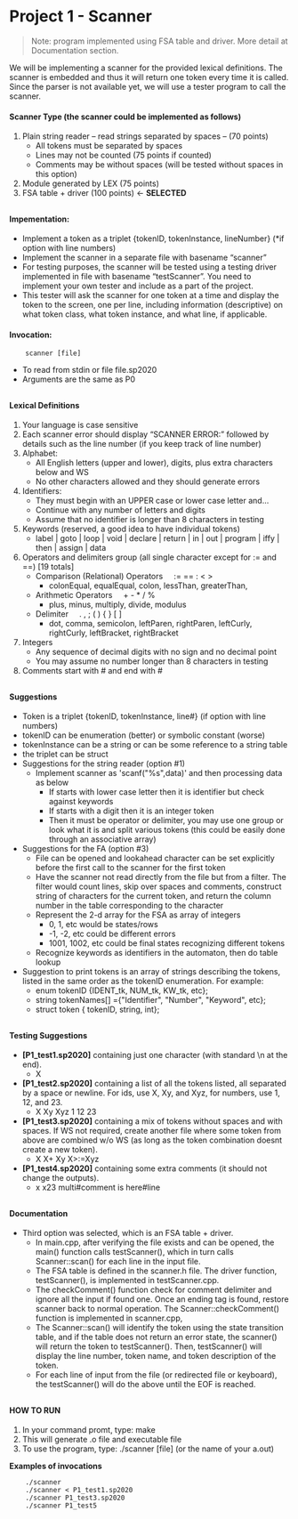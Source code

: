 # Project 1 - Scanner
> Note: program implemented using FSA table and driver. More detail at Documentation section.

We will be implementing a scanner for the provided lexical definitions. The scanner is embedded and thus it will return one token every time it is called. Since the parser is not available yet, we will use a tester program to call the scanner. 

#### Scanner Type (the scanner could be implemented as follows)
1. Plain string reader – read strings separated by spaces – (70 points) 
    * All tokens must be separated by spaces
    * Lines may not be counted (75 points if counted) 
    * Comments may be without spaces (will be tested without spaces in this option) 
2. Module generated by LEX (75 points)
3. FSA table + driver (100 points) &larr; **SELECTED**

##

#### Impementation:
* Implement a token as a triplet {tokenID, tokenInstance, lineNumber} (*if option with line numbers)
* Implement the scanner in a separate file with basename “scanner” 
* For testing purposes, the scanner will be tested using a testing driver implemented in file with basename “testScanner”. You need to implement your own tester and include as a part of the project. 
* This tester will ask the scanner for one token at a time and display the token to the screen, one per line, including information (descriptive) on what token class, what token instance, and what line, if applicable. 

#### Invocation: 
```
    scanner [file]
```
* To read from stdin or file file.sp2020 
* Arguments are the same as P0

##

#### Lexical Definitions
1. Your language is case sensitive 
2. Each scanner error should display “SCANNER ERROR:” followed by details such as the line number (if you keep track of line number) 
3. Alphabet: 
    * All English letters (upper and lower), digits, plus extra characters below and WS 
    * No other characters allowed and they should generate errors 
4. Identifiers: 
    * They must begin with an UPPER case or lower case letter and...
    * Continue with any number of letters and digits 
    * Assume that no identifier is longer than 8 characters in testing 
5. Keywords (reserved, a good idea to have individual tokens) 
    * label | goto | loop | void | declare | return | in | out | program | iffy | then | assign | data 
6. Operators and delimiters group (all single character except for := and ==) [19 totals]
    * Comparison (Relational) Operators&nbsp;&nbsp;&nbsp;&nbsp; := == : < >
        * colonEqual, equalEqual, colon, lessThan, greaterThan, 
    * Arithmetic Operators&nbsp;&nbsp;&nbsp;&nbsp; + - * / %
        * plus, minus, multiply, divide, modulus
    * Delimiter&nbsp;&nbsp;&nbsp;&nbsp; . , ; ( ) { } [ ] 
        * dot, comma, semicolon, leftParen, rightParen, leftCurly, rightCurly, leftBracket, rightBracket
7. Integers 
    * Any sequence of decimal digits with no sign and no decimal point 
    * You may assume no number longer than 8 characters in testing 
8. Comments start with # and end with # 

##

#### Suggestions
* Token is a triplet {tokenID, tokenInstance, line#} (if option with line numbers) 
* tokenID can be enumeration (better) or symbolic constant (worse) 
* tokenInstance can be a string or can be some reference to a string table 
* the triplet can be struct 
* Suggestions for the string reader (option #1)
    * Implement scanner as 'scanf("%s",data)' and then processing data as below 
        * If starts with lower case letter then it is identifier but check against keywords
        * If starts with a digit then it is an integer token
        * Then it must be operator or delimiter, you may use one group or look what it is and split various tokens (this could be easily done through an associative array)
* Suggestions for the FA (option #3)
    * File can be opened and lookahead character can be set explicitly before the first call to the scanner for the first token
    * Have the scanner not read directly from the file but from a filter. The filter would count lines, skip over spaces and comments, construct string of characters for the current token, and return the column number in the table corresponding to the character 
    * Represent the 2-d array for the FSA as array of integers 
        * 0, 1, etc would be states/rows 
        * -1, -2, etc could be different errors
        * 1001, 1002, etc could be final states recognizing different tokens
    * Recognize keywords as identifiers in the automaton, then do table lookup 
* Suggestion to print tokens is an array of strings describing the tokens, listed in the same order as the tokenID enumeration. For example: 
    * enum tokenID {IDENT_tk, NUM_tk, KW_tk, etc};
    * string tokenNames[] ={"Identifier", "Number", "Keyword", etc};
    * struct token { tokenID, string, int};

##

#### Testing Suggestions
* **[P1_test1.sp2020]** containing just one character (with standard \n at the end).
    * X
* **[P1_test2.sp2020]** containing a list of all the tokens listed, all separated by a space or newline. For ids, use X, Xy, and Xyz, for numbers, use 1, 12, and 23.
    * X Xy Xyz 1 12 23
* **[P1_test3.sp2020]** containing a mix of tokens without spaces and with spaces. If WS not required, create another file where some token from above are combined w/o WS (as long as the token combination doesnt create a new token).
    * X  X+ Xy X>:=Xyz
* **[P1_test4.sp2020]** containing some extra comments (it should not change the outputs).
    * x x23 multi#comment is here#line

##

#### Documentation
* Third option was selected, which is an FSA table + driver.
    * In main.cpp, after verifying the file exists and can be opened, the main() function calls testScanner(), which in turn calls Scanner::scan() for each line in the input file.
    * The FSA table is defined in the scanner.h file. The driver function, testScanner(), is implemented in testScanner.cpp.
    * The checkComment() function check for comment delimiter and ignore all the input if found one. Once an ending tag is found, restore scanner back to normal operation. The Scanner::checkComment() function is implemented in scanner.cpp,
    * The Scanner::scan() will identify the token using the state transition table, and if the table does not return an error state, the scanner() will return the token to testScanner(). Then, testScanner() will display the line number, token name, and token description of the token.
    * For each line of input from the file (or redirected file or keyboard), the testScanner() will do the above until the EOF is reached.

##

#### HOW TO RUN
1. In your command promt, type: make
2. This will generate .o file and executable file
3. To use the program, type: ./scanner [file] (or the name of your a.out)

**Examples of invocations**
```
    ./scanner
    ./scanner < P1_test1.sp2020
    ./scanner P1_test3.sp2020
    ./scanner P1_test5
```

